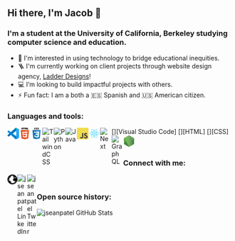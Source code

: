 ## **Hi there, I'm Jacob**  👋

### I'm a student at the University of California, Berkeley studying computer science and education.

- 📕  I'm interested in using technology to bridge educational inequities.
- 🪜 I'm currently working on client projects through website design agency, [Ladder Designs](https://ladderdesigns.co)!
- 💻  I’m looking to build impactful projects with others.
- ⚡ Fun fact: I am a both a 🇪🇸 Spanish and 🇺🇸 American citizen.

### Languages and tools:

[<img align="left" alt="Visual Studio Code" width="26px" src="https://raw.githubusercontent.com/github/explore/80688e429a7d4ef2fca1e82350fe8e3517d3494d/topics/visual-studio-code/visual-studio-code.png" />][Visual Studio Code]
[<img align="left" alt="HTML5" width="26px" src="https://raw.githubusercontent.com/github/explore/80688e429a7d4ef2fca1e82350fe8e3517d3494d/topics/html/html.png" />][HTML]
[<img align="left" alt="CSS3" width="26px" src="https://raw.githubusercontent.com/github/explore/80688e429a7d4ef2fca1e82350fe8e3517d3494d/topics/css/css.png" />][CSS]
[<img align="left" alt="TailwindCSS" width="26px" src="https://upload.wikimedia.org/wikipedia/commons/thumb/d/d5/Tailwind_CSS_Logo.svg/2048px-Tailwind_CSS_Logo.svg.png" />][TailwindCSS]
[<img align="left" alt="Python" width="26px" src="https://assets.stickpng.com/thumbs/5848152fcef1014c0b5e4967.png" />][Python]
[<img align="left" alt="Java" width="26px" src="https://assets.stickpng.com/thumbs/58480979cef1014c0b5e4901.png" />][Java]
[<img align="left" alt="JavaScript" width="26px" src="https://raw.githubusercontent.com/github/explore/80688e429a7d4ef2fca1e82350fe8e3517d3494d/topics/javascript/javascript.png" />][JavaScript]
[<img align="left" alt="React" width="26px" src="https://raw.githubusercontent.com/github/explore/80688e429a7d4ef2fca1e82350fe8e3517d3494d/topics/react/react.png" />][React]
[<img align="left" alt="Next" width="26px" src="https://static-00.iconduck.com/assets.00/nextjs-icon-512x512-y563b8iq.png" />][Next]
[<img align="left" alt="GraphQL" width="26px" src="https://upload.wikimedia.org/wikipedia/commons/thumb/1/17/GraphQL_Logo.svg/2048px-GraphQL_Logo.svg.png" />][GraphQL]
[<img  alt="Node.js" width="26px" src="https://raw.githubusercontent.com/github/explore/80688e429a7d4ef2fca1e82350fe8e3517d3494d/topics/nodejs/nodejs.png" />][Node]  

### Connect with me:

[<img align="left" alt="jseanpatel portfolio" width="22px" src="https://raw.githubusercontent.com/iconic/open-iconic/master/svg/globe.svg" />][website]
[<img align="left" alt="jseanpatel LinkedIn" width="22px" src="https://cdn.jsdelivr.net/npm/simple-icons@v3/icons/linkedin.svg" />][LinkedIn]
[<img align="left" alt="jseanpatel Twitter" width="22px" src="https://cdn.jsdelivr.net/npm/simple-icons@v3/icons/twitter.svg" />][Twitter]

<br />

### Open source history:

  <img align="left" alt="jseanpatel GitHub Stats" src="https://github-readme-stats-jseanpatel.vercel.app/api?username=jseanpatel&show_icons=true&hide_border=true&count_private=true" />

<!--- Links: -->

[VisualStudio]: https://code.visualstudio.com/?wt.mc_id=DX_841432
[HTML5]: https://code.visualstudio.com/?wt.mc_id=DX_841432
[CSS3]: https://developer.mozilla.org/en-US/docs/Web/CSS
[TailwindCSS]: https://tailwindcss.com/
[Python]: https://www.python.org/
[Java]: https://www.java.com/en/
[JavaScript]: https://www.javascript.com/
[React]: https://reactjs.org/
[Next]: https://nextjs.org/
[GraphQl]: https://graphql.org/
[Node]: https://nodejs.org/en/

[website]: https://jseanpa.tel/
[Twitter]: https://twitter.com/jseanpatel
[LinkedIn]: https://www.linkedin.com/in/jseanpatel/
